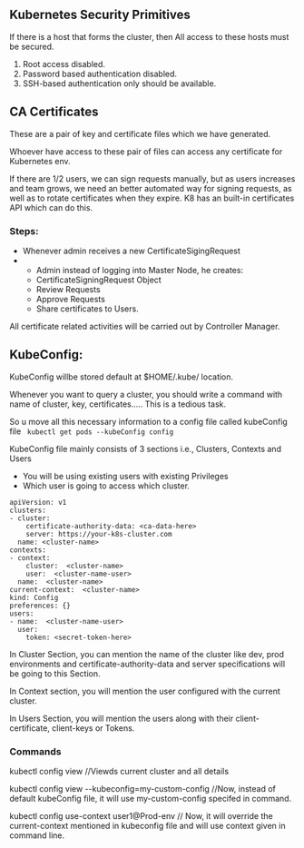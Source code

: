 ## Kubernetes Security Primitives
If there is a host that forms the cluster, then All access to these hosts must be secured.
1. Root access disabled.
2. Password based authentication disabled.
3. SSH-based authentication only should be available.

## CA Certificates
These are a pair of key and certificate files which we have generated.

Whoever have access to these pair of files can access any certificate for Kubernetes env.

If there are 1/2 users, we can sign requests manually, but as users increases and team grows, we need an better automated way for signing requests, as well as to rotate certificates when they expire. K8 has an built-in certificates API which can do this.

### Steps:
- Whenever admin receives a new CertificateSigingRequest
- - Admin instead of logging into Master Node, he creates:
  - CertificateSigningRequest Object
  - Review Requests
  - Approve Requests
  - Share certificates to Users.

All certificate related activities will be carried out by Controller Manager.

## KubeConfig:
KubeConfig willbe stored default at $HOME/.kube/ location.

Whenever you want to query a cluster, you should write a command with name of cluster, key, certificates..... This is a tedious task.

So u move all this necessary information to a config file called kubeConfig file
` kubectl get pods --kubeConfig config`

KubeConfig file mainly consists of 3 sections i.e., Clusters, Contexts and Users
- You will be using existing users with existing Privileges
- Which user is going to access which cluster.

```
apiVersion: v1
clusters:
- cluster:
    certificate-authority-data: <ca-data-here>
    server: https://your-k8s-cluster.com
  name: <cluster-name>
contexts:
- context:
    cluster:  <cluster-name>
    user:  <cluster-name-user>
  name:  <cluster-name>
current-context:  <cluster-name>
kind: Config
preferences: {}
users:
- name:  <cluster-name-user>
  user:
    token: <secret-token-here>
```
In Cluster Section, you can mention the name of the cluster like dev, prod environments and certificate-authority-data and server specifications will be going to this Section.

In Context section, you will mention the user configured with the current cluster.

In Users Section, you will mention the users along with their client-certificate, client-keys or Tokens.

### Commands
kubectl config view   //Viewds current cluster and all details

kubectl config view --kubeconfig=my-custom-config   //Now, instead of default kubeConfig file, it will use my-custom-config specifed in command.

kubectl config use-context user1@Prod-env      // Now, it will override the current-context mentioned in kubeconfig file and will use context given in command line.
